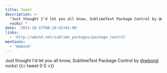 ```yaml
---
title: Tweet
description: >-
  "Just thought I'd let you all know, SublimeText Package Control by @wbond
  rocks! "
date: '2012-10-17T08:10:41+01:00'
links:
  - 'http://wbond.net/sublime_packages/package_control'
mentions:
  - '@wbond'
---
```

Just thought I'd let you all know, SublimeText Package Control by [@wbond](https://twitter.com/@wbond) rocks! 
      {{< tweet 0 0 >}}
    
